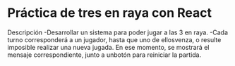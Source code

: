 # Práctica de tres en raya con React
Descripción
-Desarrollar un sistema para poder jugar a las ​3 en raya​.
-Cada turno corresponderá a un jugador, hasta que uno de ellosvenza, 
o resulte imposible realizar una nueva jugada. En ese momento, 
se mostrará el mensaje correspondiente, junto a unbotón para reiniciar la partida.